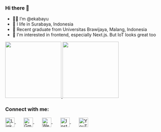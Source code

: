 ### Hi there 👋

- 👨‍💻 I’m @ekabayu
- 🌱 I life in Surabaya, Indonesia
- 🏫 Recent graduate from Universitas Brawijaya, Malang, Indonesia
- 👀 I'm interested in frontend, especially Next.js. But IoT looks great too

<p align="left">
<a href="https://github.com/EBay12Y">
  <img height="180em" src="https://github-readme-stats-eight-theta.vercel.app/api?username=EBay12Y&show_icons=true&theme=algolia&include_all_commits=true&count_private=true"/>
  <img height="180em" src="https://github-readme-stats-eight-theta.vercel.app/api/top-langs/?username=EBay12Y&layout=compact&langs_count=8&theme=algolia"/>
</a>
</p>

<h3 align="left">Connect with me:</h3>
<p align="left">
  <a href="https://linkedin.com/in/https://www.linkedin.com/in/eka-bayu-satriawan/" target="blank" style="margin-right: 25px;">
    <img align="center" src="https://img.icons8.com/fluent/48/000000/linkedin.png" alt="LinkedIn" height="30" width="30" />
  </a>
  <a href="mailto:ekabayusatriawan@gmail.com" target="blank" style="margin-right: 25px;">
    <img align="center" src="https://img.icons8.com/fluent/48/000000/gmail-new.png" alt="Gmail" height="30" width="30" />
  </a>
  <a href="https://ekabayu.vercel.app/" target="blank" style="margin-right: 25px;">
    <img align="center" src="https://img.icons8.com/fluency/48/000000/domain.png" alt="Website" height="30" width="30" />
  </a>
  <a href="https://www.instagram.com/ekabayu_/" target="blank" style="margin-right: 25px;">
    <img align="center" src="https://img.icons8.com/fluency/48/000000/instagram-new.png" alt="Instagram" height="30" width="30" />
  </a>
  <a href="https://www.youtube.com/@ekabayu_" target="blank">
    <img align="center" src="https://img.icons8.com/fluency/48/000000/youtube-play.png" alt="YouTube" height="30" width="30" />
  </a>
</p>
